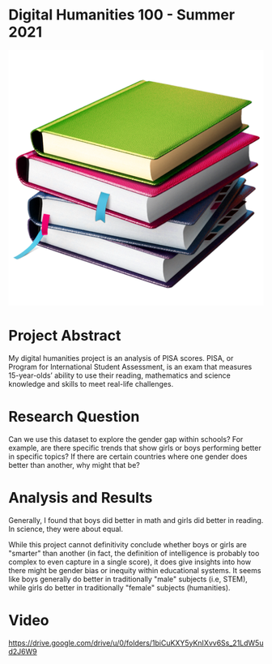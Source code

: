 # Digital Humanities 100 - Summer 2021
![alt text](book.png "Book")

# Project Abstract
My digital humanities project is an analysis of PISA scores. PISA, or Program for International Student Assessment, is an exam that measures 15-year-olds’ ability to use their reading, mathematics and science knowledge and skills to meet real-life challenges.

# Research Question 

Can we use this dataset to explore the gender gap within schools? For example, are there specific trends that show girls or boys performing better in specific topics? If there are certain countries where one gender does better than another, why might that be?

# Analysis and Results 

Generally, I found that boys did better in math and girls did better in reading. In science, they were about equal. 

While this project cannot definitivity conclude whether boys or girls are "smarter" than another (in fact, the definition of intelligence is probably too complex to even capture in a single score), it does give insights into how there might be gender bias or inequity within educational systems. It seems like boys generally do better in traditionally "male" subjects (i.e, STEM), while girls do better in traditionally "female" subjects (humanities).

# Video 
https://drive.google.com/drive/u/0/folders/1biCuKXY5yKnIXvv6Ss_21LdW5ud2J6W9
